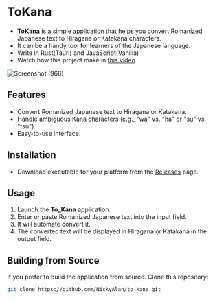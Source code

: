 # ToKana

- **ToKana** is a simple application that helps you convert Romanized Japanese text to Hiragana or Katakana characters. 
- It can be a handy tool for learners of the Japanese language.
- Write in Rust(Tauri) and JavaScript(Vanilla)
- Watch how this project make in [this video](https://youtu.be/kw8daXiPRwI)

![Screenshot (966)](https://github.com/NickyAlan/to_kana/assets/97141979/caf1441d-91bc-4fa8-be2a-524699267de6)

## Features

- Convert Romanized Japanese text to Hiragana or Katakana.
- Handle ambiguous Kana characters (e.g., "wa" vs. "ha" or "su" vs. "tsu").
- Easy-to-use interface.

## Installation
- Download executable for your platform from the [Releases](https://github.com/NickyAlan/to_kana/releases) page.

## Usage

1. Launch the **To_Kana** application.
2. Enter or paste Romanized Japanese text into the input field.
3. It will automate convert it.
4. The converted text will be displayed in Hiragana or Katakana in the output field.

## Building from Source

If you prefer to build the application from source. Clone this repository:

   ```bash
   git clone https://github.com/NickyAlan/to_kana.git
   ```
